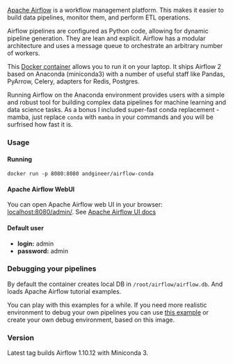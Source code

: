 [Apache Airflow](https://airflow.apache.org/docs/stable/) is a workflow management platform. 
This makes it easier to build data pipelines, monitor them, and perform ETL operations. 

Airflow pipelines are configured as Python code, allowing for dynamic pipeline generation. 
They are lean and explicit.
Airflow has a modular architecture and uses a message queue to orchestrate an arbitrary number of workers.

This [Docker container](https://hub.docker.com/repository/docker/andgineer/airflow-conda/general)
allows you to run it on your laptop. It ships Airflow 2 based on Anaconda (miniconda3) with a number of
useful staff like Pandas, PyArrow, Celery, adapters for Redis, Postgres.

Running Airflow on the Anaconda environment provides users with a simple and robust tool for building 
complex data pipelines for machine learning and data science tasks. 
As a bonus I included super-fast conda replacement - mamba, just replace `conda` with `mamba` in your commands and you will be
surfrised how fast it is.

### Usage

#### Running

    docker run -p 8080:8080 andgineer/airflow-conda

#### Apache Airflow WebUI

You can open Apache Airflow web UI in your browser: [localhost:8080/admin/](http://127.0.0.1:8080/admin/).
See [Apache Airflow UI docs](https://airflow.apache.org/docs/stable/ui.html)

#### Default user

- **login:** admin 
- **password:** admin

### Debugging your pipelines

By default the container creates local DB in `/root/airflow/airflow.db`.
And loads Apache Airflow tutorial examples.

You can play with this examples for a while.
If you need more realistic environment to debug your own pipelines you can use 
[this example](https://github.com/andgineer/airflow/blob/master/docker-compose.yml)
or create your own debug environment, based on this image.

### Version

Latest tag builds Airflow 1.10.12 with Miniconda 3.
